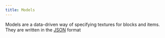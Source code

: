 ```yaml
---
title: Models
---
```

Models are a data-driven way of specifying textures for blocks and items. They are written in the [JSON](https://developer.mozilla.org/en-US/docs/Learn/JavaScript/Objects/JSON) format
